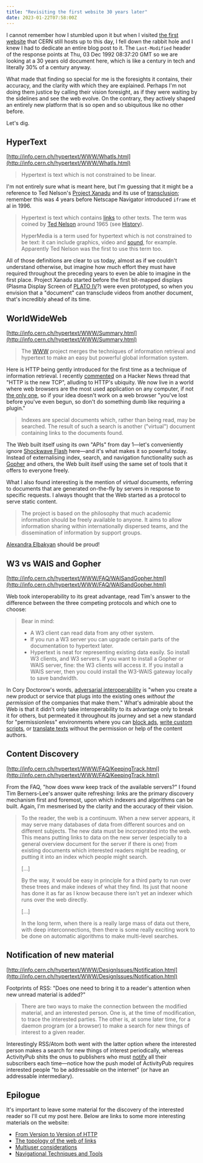 ```yaml
---
title: "Revisiting the first website 30 years later"
date: 2023-01-22T07:58:00Z
---
```


I cannot remember how I stumbled upon it but when I visited [the first website](http://info.cern.ch/hypertext/WWW/TheProject.html) that CERN still hosts up to this day, I fell down the rabbit hole and I knew I had to dedicate an entire blog post to it. The `Last-Modified` header of the response points at Thu, 03 Dec 1992 08:37:20 GMT so we are looking at a 30 years old document here, which is like a century in tech and literally 30% of a century anyway.

What made that finding so special for me is the foresights it contains, their accuracy, and the clarity with which they are explained. Perhaps I'm not doing them justice by calling their vision foresight, as if they were waiting by the sidelines and see the web evolve. On the contrary, they actively shaped an entirely new platform that is so open and so ubiquitous like no other before.

Let's dig.

## HyperText
[http://info.cern.ch/hypertext/WWW/WhatIs.html](http://info.cern.ch/hypertext/WWW/WhatIs.html)

> Hypertext is text which is not constrained to be linear.

I'm not entirely sure what is meant here, but I'm guessing that it might be a reference to Ted Nelson's [Project Xanadu](https://en.wikipedia.org/wiki/Project_Xanadu) and its use of [transclusion](https://en.wikipedia.org/wiki/Transclusion); remember this was 4 years before Netscape Navigator introduced `iframe` et al in 1996.

> Hypertext is text which contains [links](http://info.cern.ch/hypertext/WWW/Terms.html#link) to other texts. The term was coined by [Ted Nelson](http://info.cern.ch/hypertext/WWW/Xanadu.html#Nelson) around 1965 (see [History](http://info.cern.ch/hypertext/History.html)).
> 
> HyperMedia is a term used for hypertext which is not constrained to be text: it can include graphics, video and [sound](http://info.cern.ch/hypertext/WWW/Talks/YesWeCan.snd), for example. Apparently Ted Nelson was the first to use this term too.

All of those definitions are clear to us today, almost as if we couldn't understand otherwise, but imagine how much effort they must have required throughout the preceding years to even be able to imagine in the first place. Project Xanadu started before the first bit-mapped displays (Plasma Display Screen of [PLATO IV](https://en.wikipedia.org/wiki/PLATO_(computer_system))?) were even prototyped, so when you envision that a "document" can transclude videos from another document, that's incredibly ahead of its time.

## WorldWideWeb
[http://info.cern.ch/hypertext/WWW/Summary.html](http://info.cern.ch/hypertext/WWW/Summary.html)

> The [WWW](http://info.cern.ch/hypertext/WWW/TheProject.html) project merges the techniques of information retrieval and hypertext to make an easy but powerful global information system.

Here is HTTP being gently introduced for the first time as a technique of information retrieval. I recently [commented](https://news.ycombinator.com/item?id=34155794) on a Hacker News thread that "HTTP is the new TCP", alluding to HTTP's ubiquity. We now live in a world where web browsers are the most used application on any computer, if not [the only one](https://en.wikipedia.org/wiki/ChromeOS), so if your idea doesn't work on a web browser "you've lost before you've even begun, so don't do something dumb like requiring a plugin."

> Indexes are special documents which, rather than being read, may be searched. The result of such a search is another ("virtual") document containing links to the documents found.

The Web built itself using its own "APIs" from day 1&mdash;let's conveniently ignore [Shockwave Flash](https://en.wikipedia.org/wiki/Adobe_Flash_Player) here&mdash;and it's what makes it so powerful today. Instead of externalising index, search, and navigation functionality such as [Gopher](https://en.wikipedia.org/wiki/Gopher_(protocol)) and others, the Web built itself using the same set of tools that it offers to everyone freely.

What I also found interesting is the mention of _virtual_ documents, referring to documents that are generated on-the-fly by servers in response to specific requests. I always thought that the Web started as a protocol to serve static content.

> The project is based on the philosophy that much academic information should be freely available to anyone. It aims to allow information sharing within internationally dispersed teams, and the dissemination of information by support groups.

[Alexandra Elbakyan](https://en.wikipedia.org/wiki/Alexandra_Elbakyan) should be proud!

## W3 vs WAIS and Gopher
[http://info.cern.ch/hypertext/WWW/FAQ/WAISandGopher.html](http://info.cern.ch/hypertext/WWW/FAQ/WAISandGopher.html)

Web took interoperability to its great advantage, read Tim's answer to the difference between the three competing protocols and which one to choose:

> Bear in mind:
> * A W3 client can read data from any other system.
> * If you run a W3 server you can upgrade certain parts of the documentation to hypertext later.
> * Hypertext is neat for representing existing data easily.
> So install W3 clients, and W3 servers. If you want to install a Gopher or WAIS server, fine: the W3 clients will access it. If you install a WAIS server, then you could install the W3-WAIS gateway locally to save bandwidth.

In Cory Doctorow's words, [adversarial interoperability](https://www.eff.org/deeplinks/2019/10/adversarial-interoperability) is "when you create a new product or service that plugs into the existing ones _without the permission_ of the companies that make them." What's admirable about the Web is that it didn't only take interoperability to its advantage only to break it for others, but permeated it throughout its journey and set a new standard for "permissionless" environments where you can [block ads](https://github.com/gorhill/uBlock), [write custom scripts](https://addons.mozilla.org/en-US/firefox/addon/greasemonkey/), or [translate texts](https://addons.mozilla.org/en-US/firefox/addon/to-google-translate/) without the permission or help of the content authors.

## Content Discovery
[http://info.cern.ch/hypertext/WWW/FAQ/KeepingTrack.html](http://info.cern.ch/hypertext/WWW/FAQ/KeepingTrack.html)

From the FAQ, "how does www keep track of the available servers?" I found Tim Berners-Lee's answer quite refreshing: links are the primary discovery mechanism first and foremost, upon which indexers and algorithms can be built. Again, I'm mesmerised by the clarity and the accuracy of their vision.

> To the reader, the web is a continuum. When a new server appears, it may serve many databases of data from different sources and on different subjects. The new data must be incorporated into the web. This means putting links to data on the new server (especially to a general overview document for the server if there is one) from existing documents which interested readers might be reading, or putting it into an index which people might search.
>
> [...]
>
> By the way, it would be easy in principle for a third party to run over these trees and make indexes of what they find. Its just that noone has done it as far as I know because there isn't yet an indexer which runs over the web directly.
>
> [...]
>
> In the long term, when there is a really large mass of data out there, with deep interconnections, then there is some really exciting work to be done on automatic algorithms to make multi-level searches.

## Notification of new material
[http://info.cern.ch/hypertext/WWW/DesignIssues/Notification.html](http://info.cern.ch/hypertext/WWW/DesignIssues/Notification.html)

Footprints of RSS: "Does one need to bring it to a reader's attention when new unread material is added?"

> There are two ways to make the connection between the modified material, and an interested person. One is, at the time of modification, to trace the interested parties. The other is, at some later time, for a daemon program (or a browser) to make a search for new things of interest to a given reader.

Interestingly RSS/Atom both went with the latter option where the interested person makes a search for new things of interest periodically, whereas ActivityPub shits the onus to publishers who must [notify](https://macwright.com/2022/12/09/activitypub.html#inbox) all their subscribers each time&mdash;notice how the push model of ActivityPub requires interested people "to be addressable on the internet" (or have an addressable intermediary).

## Epilogue 
It's important to leave some material for the discovery of the interested reader so I'll cut my post here. Below are links to some more interesting materials on the website:

* [From Version to Version of HTTP](http://info.cern.ch/hypertext/WWW/DesignIssues/ProtocolVersions.html)
* [The topology of the web of links](http://info.cern.ch/hypertext/WWW/DesignIssues/Topology.html)
* [Multiuser considerations](http://info.cern.ch/hypertext/WWW/DesignIssues/Multiuser.html)
* [Navigational Techniques and Tools](http://info.cern.ch/hypertext/WWW/DesignIssues/Navigation.html)
